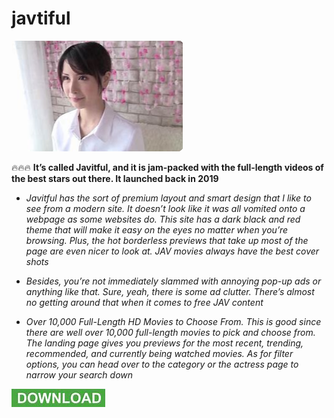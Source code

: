 # javtiful

<img src="https://github.com/KristenDerry/javtiful/blob/main/Jf.png"/>

🔥🔥🔥 **It’s called Javitful, and it is jam-packed with the full-length videos of the best stars out there. It launched back in 2019**

+  *Javitful  has the sort of premium layout and smart design that I like to see from a modern site. It doesn’t look like it was all vomited onto a webpage as some websites do. This site has a dark black and red theme that will make it easy on the eyes no matter when you’re browsing. Plus, the hot borderless previews that take up most of the page are even nicer to look at. JAV movies always have the best cover shots*

+  *Besides, you’re not immediately slammed with annoying pop-up ads or anything like that. Sure, yeah, there is some ad clutter. There’s almost no getting around that when it comes to free JAV content*

+  *Over 10,000 Full-Length HD Movies to Choose From. This is good since there are well over 10,000 full-length movies to pick and choose from. The landing page gives you previews for the most recent, trending, recommended, and currently being watched movies. As for filter options, you can head over to the category or the actress page to narrow your search down*

<img src="https://github.com/KristenDerry/javtiful/blob/main/d.png"/>

